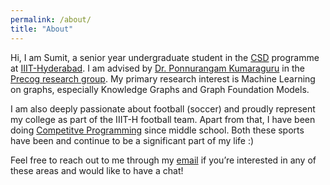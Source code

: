 ```yaml
---
permalink: /about/
title: "About"
---
```


Hi, I am Sumit, a senior year undergraduate student in the [CSD](https://www.iiit.ac.in/curriculum-csd/) programme at [IIIT-Hyderabad](https://iiit.ac.in/). I am advised by [Dr. Ponnurangam Kumaraguru](https://www.iiit.ac.in/faculty/ponnurangam-kumaraguru/) in the [Precog research group](https://precog.iiit.ac.in/). My primary research interest is Machine Learning on graphs, especially Knowledge Graphs and Graph Foundation Models.

I am also deeply passionate about football (soccer) and proudly represent my college as part of the IIIT-H football team. Apart from that, I have been doing [Competitve Programming](https://en.wikipedia.org/wiki/Competitive_programming) since middle school. Both these sports have been and continue to be a significant part of my life :)

Feel free to reach out to me through my [email](mailto:sumitkk01010@gmail.com) if you’re interested in any of these areas and would like to have a chat!

<!-- ---

<br>
<br>

<iframe src="https://www.google.com/maps/d/embed?mid=1JLUDuMoYWLZ8VcXGaJaoygOZgikApOU&ehbc=2E312F" width="840" height="480"></iframe>
<small> (Inspired by [Sidhant Bansal](https://www.sidhantbansal.com/about/)) </small> -->